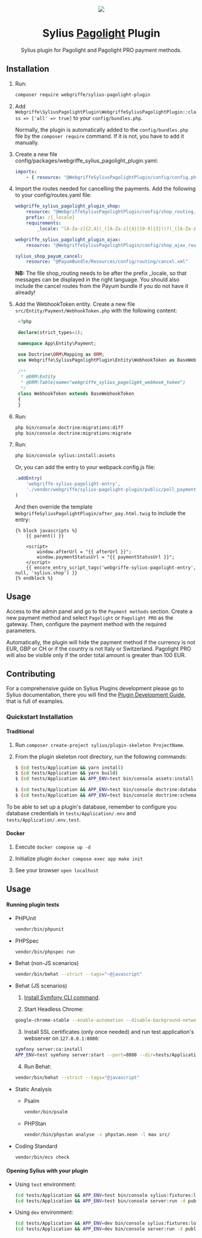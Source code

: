 <p align="center">
    <a href="https://sylius.com" target="_blank">
        <img src="https://demo.sylius.com/assets/shop/img/logo.png" />
    </a>
</p>

<h1 align="center">Sylius <a href="https://pagolight.it/" target="_blank">Pagolight</a> Plugin</h1>

<p align="center">Sylius plugin for Pagolight and Pagolight PRO payment methods.</p>


## Installation

1. Run:
    ```bash
    composer require webgriffe/sylius-pagolight-plugin
   ```

2. Add `Webgriffe\SyliusPagolightPlugin\WebgriffeSyliusPagolightPlugin::class => ['all' => true]` to your `config/bundles.php`.
   
   Normally, the plugin is automatically added to the `config/bundles.php` file by the `composer require` command. If it is not, you have to add it manually.

3. Create a new file config/packages/webgriffe_sylius_pagolight_plugin.yaml:
   ```yaml
   imports:
       - { resource: "@WebgriffeSyliusPagolightPlugin/config/config.php" }
   ```

4. Import the routes needed for cancelling the payments. Add the following to your config/routes.yaml file:
   ```yaml
   webgriffe_sylius_pagolight_plugin_shop:
       resource: "@WebgriffeSyliusPagolightPlugin/config/shop_routing.php"
       prefix: /{_locale}
       requirements:
           _locale: ^[A-Za-z]{2,4}(_([A-Za-z]{4}|[0-9]{3}))?(_([A-Za-z]{2}|[0-9]{3}))?$

   webgriffe_sylius_pagolight_plugin_ajax:
       resource: "@WebgriffeSyliusPagolightPlugin/config/shop_ajax_routing.php"

   sylius_shop_payum_cancel:
       resource: "@PayumBundle/Resources/config/routing/cancel.xml"

   ```
   **NB:** The file shop_routing needs to be after the prefix _locale, so that messages can be displayed in the right
   language. You should also include the cancel routes from the Payum bundle if you do not have it already!

5. Add the WebhookToken entity. Create a new file `src/Entity/Payment/WebhookToken.php` with the following content:
   ```php
    <?php

    declare(strict_types=1);

    namespace App\Entity\Payment;

    use Doctrine\ORM\Mapping as ORM;
    use Webgriffe\SyliusPagolightPlugin\Entity\WebhookToken as BaseWebhookToken;
    
    /**
     * @ORM\Entity
     * @ORM\Table(name="webgriffe_sylius_pagolight_webhook_token")
     */
    class WebhookToken extends BaseWebhookToken
    {
    }
    ```
6. Run:
    ```bash
    php bin/console doctrine:migrations:diff
    php bin/console doctrine:migrations:migrate
    ```

7. Run:
    ```bash
    php bin/console sylius:install:assets
   ```
   Or, you can add the entry to your webpack.config.js file:
    ```javascript
    .addEntry(
        'webgriffe-sylius-pagolight-entry',
        './vendor/webgriffe/sylius-pagolight-plugin/public/poll_payment.js'
    )
    ```
   And then override the template `WebgriffeSyliusPagolightPlugin/after_pay.html.twig` to include the entry:
    ```twig
    {% block javascripts %}
        {{ parent() }}

        <script>
            window.afterUrl = "{{ afterUrl }}";
            window.paymentStatusUrl = "{{ paymentStatusUrl }}";
        </script>
        {{ encore_entry_script_tags('webgriffe-sylius-pagolight-entry', null, 'sylius.shop') }}
    {% endblock %}
    ```

## Usage

Access to the admin panel and go to the `Payment methods` section. Create a new payment method and select `Pagolight`
or `Pagolight PRO` as the gateway. Then, configure the payment method with the required parameters.

Automatically, the plugin will hide the payment method if the currency is not EUR, GBP or CH or if the country is not
Italy or Switzerland. Pagolight PRO will also be visible only if the order total amount is greater than 100 EUR.

## Contributing

For a comprehensive guide on Sylius Plugins development please go to Sylius documentation,
there you will find the <a href="https://docs.sylius.com/en/latest/plugin-development-guide/index.html">Plugin Development Guide</a>, that is full of examples.

### Quickstart Installation

#### Traditional

1. Run `composer create-project sylius/plugin-skeleton ProjectName`.

2. From the plugin skeleton root directory, run the following commands:

    ```bash
    $ (cd tests/Application && yarn install)
    $ (cd tests/Application && yarn build)
    $ (cd tests/Application && APP_ENV=test bin/console assets:install public)
    
    $ (cd tests/Application && APP_ENV=test bin/console doctrine:database:create)
    $ (cd tests/Application && APP_ENV=test bin/console doctrine:schema:create)
    ```

To be able to set up a plugin's database, remember to configure you database credentials in `tests/Application/.env` and `tests/Application/.env.test`.

#### Docker

1. Execute `docker compose up -d`

2. Initialize plugin `docker compose exec app make init`

3. See your browser `open localhost`

## Usage

#### Running plugin tests

  - PHPUnit

    ```bash
    vendor/bin/phpunit
    ```

  - PHPSpec

    ```bash
    vendor/bin/phpspec run
    ```

  - Behat (non-JS scenarios)

    ```bash
    vendor/bin/behat --strict --tags="~@javascript"
    ```

  - Behat (JS scenarios)
 
    1. [Install Symfony CLI command](https://symfony.com/download).
 
    2. Start Headless Chrome:
    
      ```bash
      google-chrome-stable --enable-automation --disable-background-networking --no-default-browser-check --no-first-run --disable-popup-blocking --disable-default-apps --allow-insecure-localhost --disable-translate --disable-extensions --no-sandbox --enable-features=Metal --headless --remote-debugging-port=9222 --window-size=2880,1800 --proxy-server='direct://' --proxy-bypass-list='*' http://127.0.0.1
      ```
    
    3. Install SSL certificates (only once needed) and run test application's webserver on `127.0.0.1:8080`:
    
      ```bash
      symfony server:ca:install
      APP_ENV=test symfony server:start --port=8080 --dir=tests/Application/public --daemon
      ```
    
    4. Run Behat:
    
      ```bash
      vendor/bin/behat --strict --tags="@javascript"
      ```
    
  - Static Analysis
  
    - Psalm
    
      ```bash
      vendor/bin/psalm
      ```
      
    - PHPStan
    
      ```bash
      vendor/bin/phpstan analyse -c phpstan.neon -l max src/  
      ```

  - Coding Standard
  
    ```bash
    vendor/bin/ecs check
    ```

#### Opening Sylius with your plugin

- Using `test` environment:

    ```bash
    (cd tests/Application && APP_ENV=test bin/console sylius:fixtures:load)
    (cd tests/Application && APP_ENV=test bin/console server:run -d public)
    ```
    
- Using `dev` environment:

    ```bash
    (cd tests/Application && APP_ENV=dev bin/console sylius:fixtures:load)
    (cd tests/Application && APP_ENV=dev bin/console server:run -d public)
    ```
